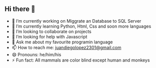 ## Hi there 👋

- 🔭 I’m currently working on Miggrate an Database to SQL Server
- 🌱 I’m currently learning Python, Html, Css and soon more languages
- 👯 I’m looking to collaborate on projects
- 🤔 I’m looking for help with Javascript
- 💬 Ask me about my favourite programin language
- 📫 How to reach me: juandiegolopez2301@gmail.com
- 😄 Pronouns: he/him/his
- ⚡ Fun fact: All mammals are color blind except human and monkeys
